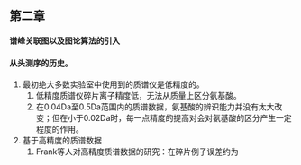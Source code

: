 ## 第二章

#### 谱峰关联图以及图论算法的引入

#### 从头测序的历史。

1. 最初绝大多数实验室中使用到的质谱仪是低精度的。
	1. 低精度质谱仪碎片离子精度低，无法从质量上区分氨基酸。
	2. 在0.04Da至0.5Da范围内的质谱数据，氨基酸的辨识能力并没有太大改变；但在小于0.02Da时，每一点精度的提高对会对氨基酸的区分产生一定程度的作用。
2. 基于高精度的质谱数据
	1. Frank等人对高精度质谱数据的研究：在碎片例子误差约为